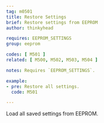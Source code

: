 ```yaml
---
tag: m0501
title: Restore Settings
brief: Restore settings from EEPROM
author: thinkyhead

requires: EEPROM_SETTINGS
group: eeprom

codes: [ M501 ]
related: [ M500, M502, M503, M504 ]

notes: Requires `EEPROM_SETTINGS`.

example:
- pre: Restore all settings.
  code: M501

---
```


Load all saved settings from EEPROM.
